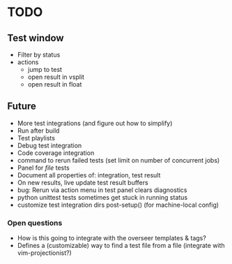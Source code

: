 # TODO

## Test window

- Filter by status
- actions
  - jump to test
  - open result in vsplit
  - open result in float

## Future

- More test integrations (and figure out how to simplify)
- Run after build
- Test playlists
- Debug test integration
- Code coverage integration
- command to rerun failed tests (set limit on number of concurrent jobs)
- Panel for _file_ tests
- Document all properties of: integration, test result
- On new results, live update test result buffers
- bug: Rerun via action menu in test panel clears diagnostics
- python unittest tests sometimes get stuck in running status
- customize test integration dirs post-setup() (for machine-local config)

### Open questions

- How is this going to integrate with the overseer templates & tags?
- Defines a (customizable) way to find a test file from a file (integrate with vim-projectionist?)
